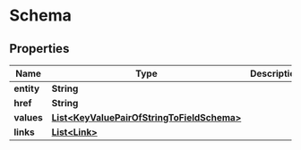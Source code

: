 
# Schema

## Properties
Name | Type | Description | Notes
------------ | ------------- | ------------- | -------------
**entity** | **String** |  |  [optional]
**href** | **String** |  |  [optional]
**values** | [**List&lt;KeyValuePairOfStringToFieldSchema&gt;**](KeyValuePairOfStringToFieldSchema.md) |  |  [optional]
**links** | [**List&lt;Link&gt;**](Link.md) |  |  [optional]



